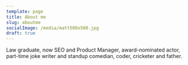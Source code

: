 ```yaml
---
template: page
title: About me
slug: aboutme
socialImage: /media/matt500x500.jpg
draft: true
---
```

Law graduate, now SEO and Product Manager, award-nominated actor, part-time joke writer and standup comedian, coder, cricketer and father.
